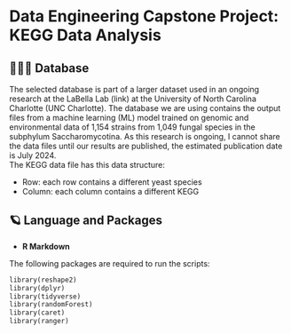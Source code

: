 <h1>Data Engineering Capstone Project: KEGG Data Analysis</h1>

<h2>👩🏻‍💻 Database</h2>

The selected database is part of a larger dataset used in an ongoing research at the LaBella Lab (link) at the University of North Carolina Charlotte (UNC Charlotte). The database we are using contains the output files from a machine learning (ML) model trained on genomic and environmental data of 1,154 strains from 1,049 fungal species in the subphylum Saccharomycotina. As this research is ongoing, I cannot share the data files until our results are published, the estimated publication date is July 2024. 
<br />
The KEGG data file has this data structure:
* Row: each row contains a different yeast species
* Column: each column contains a different KEGG

<h2>🪐 Language and Packages</h2>

- <b>R Markdown</b>

The following packages are required to run the scripts: 
```ruby
library(reshape2)
library(dplyr)
library(tidyverse)
library(randomForest)
library(caret)
library(ranger)
```
